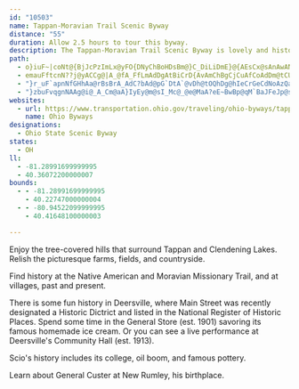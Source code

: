 ```yaml
---
id: "10503"
name: Tappan-Moravian Trail Scenic Byway
distance: "55"
duration: Allow 2.5 hours to tour this byway.
description: The Tappan-Moravian Trail Scenic Byway is lovely and history-rich.
path:
  - o}iuF~|coNt@{BjJcPzImLx@yFO{DNyChBoHDsBm@}C_DiLiDmE}@{AEsCx@sAnAwANeCOcGB_APaA`BkCnBeEX[bDR~B?bCR^Eh@[r@w@lAgC~@mDnDyHfAgDh@_AnByBfF{Kd@e@fCyAn@o@~AyD^sALy@FeB?sCOwCq@iGgAoFu@eCwAyC?}@h@cDhAgE^s@p@]|HaAbA]dC{CfAaBNe@TgHE_Bo@_F?oNIuGHkCJ{@Ri@xDaFzFSZQ|AiBrEwCpFBjBQ|Aa@|@q@^s@Jy@d@gLvBeKOcEc@oHr@qDd@sAv@yAn@}@jAa@|@KnEEjG[lAQnAa@pHyDbFuDr@qAbAwCJg@BaAOe@}AaCMk@HeHAsBO_BgCcI?s@JqA`@kAxAaB~BsAh@y@nCoI^c@h@SdFSxC\xQqAbCpAbDx@zLClDmAnC_@rDGlAFc@sAh@cZXoBrEwJRi@NqAJsHYwMFkAXy@p@gA`BeBrCaClHkF~DmChAg@fCiAjHsBrJcJVyADuBI}@e@aBcCeHCUXqXRuTgEcAaDaA{@w@i@iAu@aDcB_GsAqFUiC^_J`@oD|AyIyEs\I}ANyAn@cBhEyErBqD~JmYnEqHr@{ARcA?gBs@}EEo@DuAn@qHAcDYgF}@eGqFoXe@wBcAkCo@}@o@g@yAg@o@IkHa@oC_AmAaAu@_Ai@cAcC}FUy@M}@BuBH_Ad@yAxB{DXs@N}@NsEb@{Bz@eCVsAJsAHyENgB|AgInCuU?aBK}@c@oAy@cAqGcEiCsBgHyG}LuKL]JkAhNka@fHiQ`CwH^oE
  - emauFftcnN??j@yACCg@|A_@fA_FfLmAdDgAtBiCrD{AvAmChBgCjCuAfCoAdDm@tCU~CEhMgA`Zk@`G}@fE}@`DgAbDc@hAyBrEyAjCsCzD}CfDmDrCyBrAsLjFkD`BcAr@sAjAsAhBeA|B}@xCo@fEKfD^`MDtHSrHUfEoAlKqGrZc@xDUlFD`ERjCpGdc@VrEAzBYrC_@rBu@`Cw@xAkA~AgA~@cIdEgAnA_A|AsAzDk@rEIzA@|BRxCn@`EVfCJjC?lCIlCUjCi@nDi@rBiAxC_AfB_B~BqArAyS|NuAh@mDt@iCVgFFcD\}A`@yAp@wBrAqAfA}BvCqHjO}ClEoCfC{MlJmAdAyBlC_A`By@jBcAzCe@|BsR`pAbVhOJXEl@Bp@T~@RXn@f@xAj@nEtFlA~@xBpAr@z@h@dBNrK?~PNx@bEdEfAvA`T~[f@dAhAlEfHbNX~@NtADxN
  - "}r_uF`apnNfGHhAa@rBsBrA_AdC?bAd@pG`DtA`@vDh@tOQhDg@hIeCrGeCdNoAzQaFfB_ApE_FdCwDjJiPt@s@l@ShBKvCJzKYhBYbKaCvAI~@J`EbArG`@bC?nDM~GF`SpA|@^b@b@rAdCxDxHrFtObEfIVlA^dE^tA^l@vCdDt@xA^tBn@vKb@`Br@jAfKtJbA`@x@JrCEdB^rA~@fDrD|CxBjb@pV^JrCDb@LrExExA~@lAXjACvEuAlG_ClBSbAPrGnDrAXrBAx@Sx@e@vEqEpA[fCKvAFdAj@hBpBr@^n@LrB@tB[jFgChCk@`LY~Jr@IzBHdANx@h@fAlE|Fp@xArAtFRnABtASzB}BhIc@rBuAfLe@zFc@xHe@hQSp@sGhMiAxE}BhF]bBFnAZbA|DrD|@zA~BxHRxADnA_@xIYfCoAzHgEnUm@~E?~ApAnHhC~Et@rGNl@\\d@dD|C`BjB|EfGhElJxBbGWhBTkA@]"
  - "}zbuFvqgnNAAg@i@_A_Cm@aA}IyEy@m@sI_Mc@_@e@MaA?eE~BwBp@qM`BaJFeJp@sG@YOmAqC_@g@eAk@iAMgACeAJaLvBo@Dq@KaAe@cCgCeF{H_DkEc@kAK_A?mDt@{LHmFEmFYgDUgAgA_EoBwF_AwAwAwAsJcFgF_CcAq@cU_UyBcB_K}FmDqC{AyAiKaLu@sA}@{B_Hk[g@yA{@qBoAuBaA_AeCsBoA_Bi@yAgAmGQk@q@oAoXo_@_@aAYmAw@kHq@iBq@cAk@i@c@QgHqAeA_@_BaAkDkDoBiAwAk@sIeBaIgCaKwAyBeAqBcB_GgHmFaEs@eAiDeHeO}OaEqFo@]}@WsGk@cCDUXsBdIY?}G_CmAMReADcB?mAi@iBmAwBo@q@yQ{IcBoAeByBe@_AIs@i@_Kc@gD_@sA[kT]mD_@_C[qAaDoJeAsAwCsBe@i@m@oAUyA_@mLJmDnAoHv@sGx@mDlByEf@kBNgA?mAQeA_@aAy@mAo@i@kDoBa@k@aAyB_BmFkAyE}@gEKgB?m@dA_EZkC`By[P{JRmAbAmChAcC^oBCwAi@sBeAaBoBaC_@y@y@kE?mAZgAfAwBvIiSvIoRbBcFDc@Oy@mBuBYk@Qs@aAyFqByDSmBNyCb@oBrDyLxBmCh@eAhHkWVwAHgAOmFDuANqAhAuDbF{JlAkDt@kCb@uCH}ADuDIwAK}@Yo@aBgBoCaGaLwZ_AgDsAgNHuQGuAOcA{@iAs@]mA[{AC_Ih@aA]c@a@Uk@MYc@mEiBgGoA{Fc@eAuEmI{BaFe@sBIeA?sAv@mIT{LU{BYw@s@{@uKqGa@g@c@mA_@qEi@oBcEqGiB{Es@sAo@s@y@e@cCa@sAi@iA{@_AqAsCaG_@uAI_A@cA`@uCDqAEmBOmAQm@oHoO_@kAQgAAiBHaAPs@^_ArAmBxA_DvCuJr@_BxBaBhCeAxByA~KaKxByBh@u@Rq@nEuSh@oC^EjIlDhAEr@c@^_@~BmGx@iAl@e@x@YzAKzE^~@Xn@^nOnQbA~@hBjAjJlDxB`Bp@~@`DrG~BfGpDpLr@jBd@p@r@d@x@Lp@EhAYbAEbBX|H~E~@dApBrCbBfDxIhWpH~RzFtMd@~Bv@lH^rBjAtELjAWbM?pDRrBh@lBlBxCbBjBfGzFn@t@h@~@j@jBTlApAhMZ|@h@n@fIlHnJrU~@tAtCjDlA`@fFRbC\\dBf@tF~BnPrE_@nNS|LYdEU|Li@pKbBHnB\\fE?XDXXJZ?^}A~OqAhJ]`ENpCpF|Y^tD?xB_Aj[g@dEa@lBqJxWwCxJmHra@mBlGcBzDyCdFsAfBmClC_BrAcSfNuAjAw@x@cB~BeBxDcA`Do@lDi@lFUlD}BvRk@jGcB|K}BfKmFvRsEzMmApBiDtEmFdIsCzFiKvW[rBEfAn@lHJrBBrBOxCo@fDkBtFk@hAc@f@{@r@uEjBkBfAyC~BgCdDcBbD}ApEaAtEs@zE"
websites:
  - url: https://www.transportation.ohio.gov/traveling/ohio-byways/tappan-moravian-trail
    name: Ohio Byways
designations:
  - Ohio State Scenic Byway
states:
  - OH
ll:
  - -81.28991699999995
  - 40.36072200000007
bounds:
  - - -81.28991699999995
    - 40.22747000000004
  - - -80.94522099999995
    - 40.41648100000003

---
```


Enjoy the tree-covered hills that surround Tappan and Clendening Lakes. Relish the picturesque farms, fields, and countryside.

Find history at the Native American and Moravian Missionary Trail, and at villages, past and present.

There is some fun history in Deersville, where Main Street was recently designated a Historic Dictrict and listed in the National Register of Historic Places. Spend some time in the General Store (est. 1901) savoring its famous homemade ice cream. Or you can see a live performance at Deersville's Community Hall (est. 1913).

Scio's history includes its college, oil boom, and famous pottery.

Learn about General Custer at New Rumley, his birthplace.
